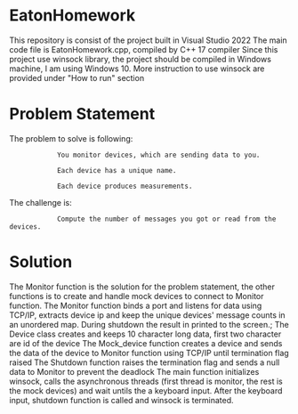 # EatonHomework
This repository is consist of the project built in Visual Studio 2022
The main code file is EatonHomework.cpp, compiled by C++ 17 compiler
Since this project use winsock library, the project should be compiled in Windows machine, I am using Windows 10.
More instruction to use winsock are provided under "How to run" section

# Problem Statement
The problem to solve is following:

                You monitor devices, which are sending data to you.

                Each device has a unique name.

                Each device produces measurements.

 

The challenge is:

                Compute the number of messages you got or read from the devices.

# Solution
The Monitor function is the solution for the problem statement, the other functions is to create and handle mock devices to connect to Monitor function. The Monitor function binds a port and listens for data using TCP/IP, extracts device ip and keep the unique devices' message counts in an unordered map. During shutdown the result in printed to the screen.;
The Device class creates and keeps 10 character long data, first two character are id of the device
The Mock_device function creates a device and sends the data of the device to Monitor function using TCP/IP until termination flag raised
The Shutdown function raises the termination flag and sends a null data to Monitor to prevent the deadlock
The main function initializes winsock, calls the asynchronous threads (first thread is monitor, the rest is the mock devices) and wait untils the a keyboard input. After the keyboard input, shutdown function is called and winsock is terminated.
